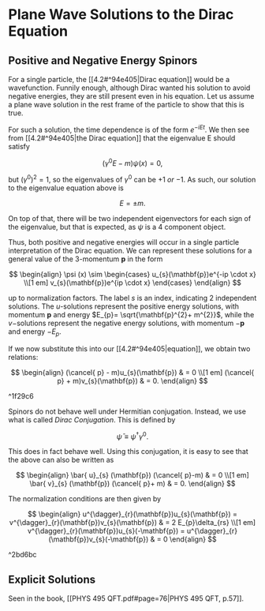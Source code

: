 # Plane Wave Solutions to the Dirac Equation

## Positive and Negative Energy Spinors

For a single particle, the [[4.2#^94e405|Dirac equation]] would be a wavefunction. Funnily enough, although Dirac wanted his solution to avoid negative energies, they are still present even in his equation. Let us assume a plane wave solution in the rest frame of the particle to show that this is true.

For such a solution, the time dependence is of the form $e^{-iEt}$. We then see from [[4.2#^94e405|the Dirac equation]] that the eigenvalue E should satisfy

$$
(\gamma^{0}E-m)\psi (x) = 0,
$$

but $(\gamma^{0})^{2} = 1$, so the eigenvalues of $\gamma^{0}$ can be $+ 1$ *or* $-1$. As such, our solution to the eigenvalue equation above is

$$
E = \pm m.
$$

On top of that, there will be two independent eigenvectors for each sign of the eigenvalue, but that is expected, as $\psi$ is a 4 component object.

Thus, both positive and negative energies will occur in a single particle interpretation of the Dirac equation. We can represent these solutions for a general value of the 3-momentum $\mathbf{p}$ in the form

$$
\begin{align}
\psi (x) \sim
\begin{cases}
u_{s}(\mathbf{p})e^{-ip \cdot x} \\[1 em]
v_{s}(\mathbf{p})e^{ip \cdot x}
\end{cases}
\end{align}
$$

up to normalization factors. The label $s$ is an index, indicating 2 independent solutions. The $u$-solutions represent the positive energy solutions, with momentum $\mathbf{p}$ and energy $E_{p}= \sqrt{\mathbf{p}^{2}+ m^{2}}$, while the $v-$solutions represent the negative energy solutions, with momentum $-\mathbf{p}$ and energy $-E_{p}$.

If we now substitute this into our [[4.2#^94e405|equation]], we obtain two relations:

$$
\begin{align}
(\cancel{ p} - m)u_{s}(\mathbf{p}) & = 0 \\[1 em]
 (\cancel{ p} + m)v_{s}(\mathbf{p}) & = 0.
\end{align}
$$

^1f29c6

Spinors do not behave well under Hermitian conjugation. Instead, we use what is called *Dirac Conjugation*. This is defined by

$$
\bar{ \psi} \equiv \psi^{\dagger}\gamma^{0}. 
$$

This does in fact behave well. Using this conjugation, it is easy to see that the above can also be written as

$$
\begin{align}
\bar{ u}_{s} (\mathbf{p}) (\cancel{ p}-m) & = 0 \\[1 em]
\bar{ v}_{s} (\mathbf{p}) (\cancel{ p}+ m) & = 0.
\end{align}
$$

The normalization conditions are then given by

$$
\begin{align}
u^{\dagger}_{r}(\mathbf{p})u_{s}(\mathbf{p}) = v^{\dagger}_{r}(\mathbf{p})v_{s}(\mathbf{p}) & = 2 E_{p}\delta_{rs} \\[1 em]
v^{\dagger}_{r}(\mathbf{p})u_{s}(-\mathbf{p}) = u^{\dagger}_{r}(\mathbf{p})v_{s}(-\mathbf{p}) & = 0
\end{align}
$$

^2bd6bc

## Explicit Solutions

Seen in the book, [[PHYS 495 QFT.pdf#page=76|PHYS 495 QFT, p.57]].

